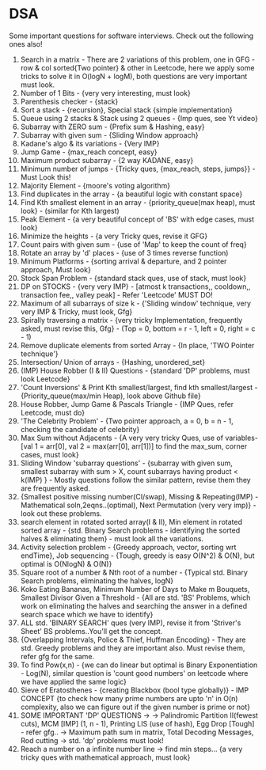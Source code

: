 # DSA

Some important questions for software interviews. Check out the following ones also!

1. Search in a matrix - There are 2 variations of this problem, one in GFG - row & col sorted{Two pointer} & other in Leetcode, here we apply some tricks to solve it in O(logN + logM), both questions are very important must look.
2. Number of 1 Bits - {very very interesting, must look}
3. Parenthesis checker - {stack}
4. Sort a stack - {recursion}, Special stack {simple implementation}
5. Queue using 2 stacks & Stack using 2 queues - {Imp ques, see Yt video}
6. Subarray with ZERO sum - {Prefix sum & Hashing, easy}
7. Subarray with given sum - {Sliding Window approach}
8. Kadane's algo & its variations - {Very IMP}
9. Jump Game - {max_reach concept, easy}
10. Maximum product subarray - {2 way KADANE, easy}
11. Minimum number of jumps - {Tricky ques, {max_reach, steps, jumps}} - Must Look this!
12. Majority Element - {moore's voting algorithm}
13. Find duplicates in the array - {a beautiful logic with constant space}
14. Find Kth smallest element in an array - {priority_queue(max heap), must look} - (similar for Kth largest)
15. Peak Element - {a very beautiful concept of 'BS' with edge cases, must look}
16. Minimize the heights - {a very Tricky ques, revise it GFG}
17. Count pairs with given sum - {use of 'Map' to keep the count of freq}
18. Rotate an array by 'd' places - {use of 3 times reverse function)
19. Minimum Platforms - {sorting arrival & departure, and 2 pointer approach, Must look}
20. Stock Span Problem - {standard stack ques, use of stack<pair>, must look}
21. DP on STOCKS - {very very IMP} - [atmost k transactions,, cooldown,, transaction fee,, valley peak] - Refer 'Leetcode' MUST DO!
22. Maximum of all subarrays of size k - {'Sliding window' technique, very very IMP & Tricky, must look, Gfg}
23. Spirally traversing a matrix - {very tricky Implementation, frequently asked, must revise this, Gfg} - (Top = 0, bottom = r - 1, left = 0, right = c - 1)
24. Remove duplicate elements from sorted Array - {In place, 'TWO Pointer technique'}
25. Intersection/ Union of arrays - {Hashing, unordered_set}
26. (IMP) House Robber (I & II) Questions - {standard 'DP' problems, must look Leetcode}
27. 'Count Inversions' & Print Kth smallest/largest, find kth smallest/largest - {Priority_queue(max/min Heap), look above Github file}
28. House Robber, Jump Game & Pascals Triangle - {IMP Ques, refer Leetcode, must do}
29. 'The Celebrity Problem' - {Two pointer approach, a = 0, b = n - 1, checking the candidate of celebrity}
30. Max Sum without Adjacents - {A very very tricky Ques, use of variables-[val 1 = arr[0], val 2 = max(arr[0], arr[1])] to find the max_sum, corner cases, must look}
31. Sliding Window 'subarray questions' - {subarray with given sum, smallest subarray with sum > X, count subarrays having product < k(IMP) } - Mostly questions follow the similar pattern, revise them they are frequently asked.
32. {Smallest positive missing number(CI/swap), Missing & Repeating(IMP) - Mathematical soln,2eqns..(optimal), Next Permutation (very very imp)} - look out these problems.
33. search element in rotated sorted array(I & II), Min element in rotated sorted array - {std. Binary Search problems - identifying the sorted halves & eliminating them} - must look all the variations.
34. Activity selection problem - {Greedy approach, vector<pair>, sorting wrt endTime}, Job sequencing - {Tough, greedy is easy O(N^2) & O(N), but optimal is O(NlogN) & O(N)}
35. Square root of a number & Nth root of a number - {Typical std. Binary Search problems, eliminating the halves, logN}
36. Koko Eating Bananas, Minimum Number of Days to Make m Bouquets, Smallest Divisor Given a Threshold - {All are std. 'BS' Problems, which work on eliminating the halves and searching the answer in a defined search space which we have to identify}
37. ALL std. 'BINARY SEARCH' ques (very IMP), revise it from 'Striver's Sheet' BS problems..You'll get the concept.
38. {Overlapping Intervals, Police & Thief, Huffman Encoding} - They are std. Greedy problems and they are important also. Must revise them, refer gfg for the same.
39. To find Pow(x,n) - {we can do linear but optimal is Binary Exponentiation - Log(N), similar question is 'count good numbers' on leetcode where we have applied the same logic}
40. Sieve of Eratosthenes - {creating Blackbox (bool type globally)} - IMP CONCEPT {to check how many prime numbers are upto 'n' in O(n) complexity, also we can figure out if the given number is prime or not}
41. SOME IMPORTANT 'DP' QUESTIONS ->
-> Palindromic Partition II(fewest cuts), MCM [IMP] (1, n - 1), Printing LIS (use of hash), Egg Drop [Tough] - refer gfg..
-> Maximum path sum in matrix, Total Decoding Messages, Rod cutting -> std. 'dp' problems must look!
42. Reach a number on a infinite number line -> find min steps... {a very tricky ques with mathematical approach, must look}



